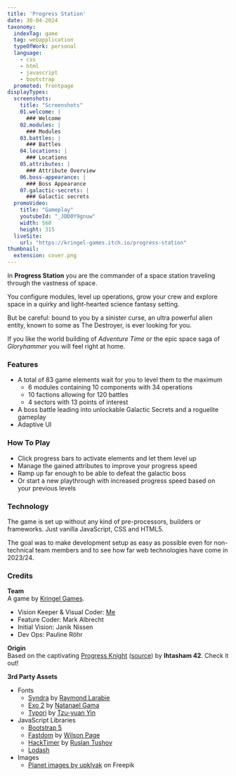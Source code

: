 ```yaml
---
title: 'Progress Station'
date: 30-04-2024
taxonomy:
  indexTag: game
  tag: webapplication
  typeOfWork: personal
  language:
    - css
    - html
    - javascript
    - bootstrap
  promoted: frontpage
displayTypes:
  screenshots:
    title: "Screenshots"
    01.welcome: |
      ### Welcome
    02.modules: |
      ### Modules
    03.battles: |
      ### Battles
    04.locations: |
      ### Locations
    05.attributes: |
      ### Attribute Overview
    06.boss-appearance: |
      ### Boss Appearance
    07.galactic-secrets: |
      ### Galactic secrets
  promoVideo:
    title: "Gameplay"
    youtubeId: "_JDD0Y9gnuw"
    width: 560
    height: 315
  liveSite:
    url: "https://kringel-games.itch.io/progress-station"
thumbnail:
  extension: cover.png
---
```


In **Progress Station** you are the commander of a space station traveling through the vastness of space.

You configure modules, level up operations, grow your crew and explore space in a quirky and light-hearted science
fantasy setting.

But be careful: bound to you by a sinister curse, an ultra powerful alien entity, known to some as The Destroyer, is
ever looking for you.

If you like the world building of _Adventure Time_ or the epic space saga of _Gloryhammer_ you will feel right at home.

### Features

- A total of 83 game elements wait for you to level them to the maximum
    - 6 modules containing 10 components with 34 operations
    - 10 factions allowing for 120 battles
    - 4 sectors with 13 points of interest
- A boss battle leading into unlockable Galactic Secrets and a roguelite gameplay
- Adaptive UI

### How To Play

- Click progress bars to activate elements and let them level up
- Manage the gained attributes to improve your progress speed
- Ramp up far enough to be able to defeat the galactic boss
- Or start a new playthrough with increased progress speed based on your previous levels

### Technology

The game is set up without any kind of pre-processors, builders or frameworks. Just vanilla JavaScript, CSS and HTML5.

The goal was to make development setup as easy as possible even for non-technical team members and to see how far web
technologies have come in 2023/24.

### Credits

**Team**  
A game by [Kringel Games](http://kringel.games/).

- Vision Keeper & Visual Coder: <a href="#contact" data-featherlight="#contact">Me</a>
- Feature Coder: Mark Albrecht
- Initial Vision: Janik Nissen
- Dev Ops: Pauline Röhr

**Origin**  
Based on the
captivating [Progress Knight](https://ihtasham-42.itch.io/progress-knight) ([source](https://github.com/ihtasham42/progress-knight))
by **Ihtasham 42**. Check it out!

**3rd Party Assets**

* Fonts
    * [Syndra](https://typodermicfonts.com/syndra/) by [Raymond Larabie](https://typodermicfonts.com/)
    * [Exo 2](https://fonts.google.com/specimen/Exo+2) by [Natanael Gama](https://ndiscover.com/)
    * [Typori](https://www.behance.net/gallery/77648235/Typori-Font) by [Tzu-yuan Yin](https://www.behance.net/erikyin)
* JavaScript Libraries
    * [Bootstrap 5](https://getbootstrap.com/)
    * [Fastdom](https://github.com/wilsonpage/fastdom) by [Wilson Page](https://github.com/wilsonpage)
    * [HackTimer](https://github.com/turuslan/HackTimer) by [Ruslan Tushov](https://github.com/turuslan)
    * [Lodash](https://lodash.com/)
* Images
    * [Planet images by upklyak](https://www.freepik.com/free-vector/fantastic-planets-cartoon-galaxy-ui-game-asteroids_8188953.htm)
      on Freepik
